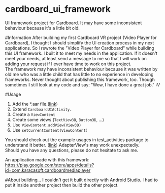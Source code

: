 # cardboard_ui_framework
UI framework project for Cardboard. It may have some inconsistent behaviour because it's a little bit old.

#Information
After building my first Cardboard VR project (Video Player for Cardboard), I thought I should simplify the UI creation process in my next applications. So I rewrote the "Video Player for Cardboard" while building this UI framework. I built it to meet my needs in the application. If it doesn't meet your needs, at least send a message to me so that I will work on adding your request if I ever have time to work on this project.<br />
The framework may have inconsistent behaviour because it was written by old me who was a little child that has little to no experience in developing frameworks. Never thought about publishing this framework, too. Though sometimes I still look at my code and say: "Wow, I have done a great job." :V<br />

#Usage
<ol>
<li>Add the *.aar file.(<a href="https://github.com/triforce930/cardboard_ui_framework/raw/master/aar_file_here/cardboardui-release.aar">link</a>)</li>
<li>Extend <code>CardboardUIActivity.</code></li>
<li>Create a <code>ViewContent</code></li>
<li>Create some views.(<code>TextView3D</code>, <code>Button3D</code>, ...)</li>
<li>Use <code>ViewContent.addView(View3D)</code></li>
<li>Use <code>setCurrentContent(ViewContent)</code></li>
</ol>

You should check out the example usages in test_activities package to understand it better. (<a href="https://github.com/triforce930/cardboard_ui_framework/tree/master/app/src/main/java/com/karacasoft/cardboardui/test_activities">link</a>) AdapterView's may work unexpectedly.<br />
Should you have any questions, please do not hesitate to ask me.

An application made with this framework:
https://play.google.com/store/apps/details?id=com.karacasoft.cardboardmediaplayer

#About building...
I couldn't get it built directly with Android Studio. I had to put it inside another project then build the other project.
